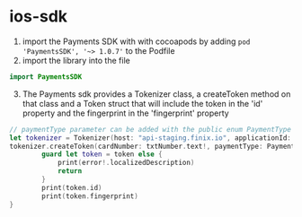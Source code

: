 
# ios-sdk

1. import the Payments SDK with with cocoapods by adding `pod 'PaymentsSDK', '~> 1.0.7'` to the Podfile
2. import the library into the file
```swift
import PaymentsSDK
```
3. The Payments sdk provides a Tokenizer class, a createToken method on that class and a Token struct that will include the token in the 'id' property and the fingerprint in the 'fingerprint' property
```swift 
// paymentType parameter can be added with the public enum PaymentType from the library
let tokenizer = Tokenizer(host: "api-staging.finix.io", applicationId: "AP2kL9QSWYJGpuAtYYnK5cZY")
tokenizer.createToken(cardNumber: txtNumber.text!, paymentType: PaymentType.PAYMENT_CARD, expirationMonth: 12, expirationYear: 2021) { (token, error) in
        guard let token = token else {
            print(error!.localizedDescription)
            return
        }
        print(token.id)
        print(token.fingerprint)
}
```
